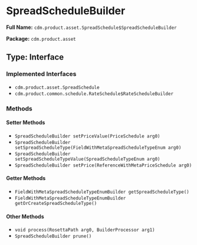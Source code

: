 # SpreadScheduleBuilder

**Full Name:** `cdm.product.asset.SpreadSchedule$SpreadScheduleBuilder`

**Package:** `cdm.product.asset`

## Type: Interface

### Implemented Interfaces

- `cdm.product.asset.SpreadSchedule`
- `cdm.product.common.schedule.RateSchedule$RateScheduleBuilder`

### Methods

#### Setter Methods

- `SpreadScheduleBuilder setPriceValue(PriceSchedule arg0)`
- `SpreadScheduleBuilder setSpreadScheduleType(FieldWithMetaSpreadScheduleTypeEnum arg0)`
- `SpreadScheduleBuilder setSpreadScheduleTypeValue(SpreadScheduleTypeEnum arg0)`
- `SpreadScheduleBuilder setPrice(ReferenceWithMetaPriceSchedule arg0)`

#### Getter Methods

- `FieldWithMetaSpreadScheduleTypeEnumBuilder getSpreadScheduleType()`
- `FieldWithMetaSpreadScheduleTypeEnumBuilder getOrCreateSpreadScheduleType()`

#### Other Methods

- `void process(RosettaPath arg0, BuilderProcessor arg1)`
- `SpreadScheduleBuilder prune()`

